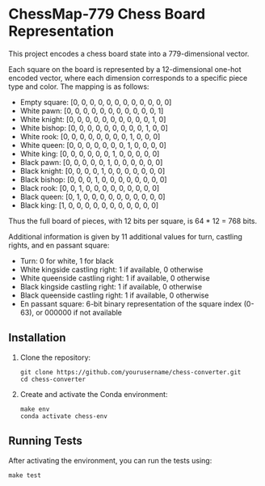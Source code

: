 # ChessMap-779 Chess Board Representation

This project encodes a chess board state into a 779-dimensional vector.

Each square on the board is represented by a 12-dimensional one-hot encoded vector, where each dimension corresponds to a specific piece type and color. The mapping is as follows:

- Empty square: [0, 0, 0, 0, 0, 0, 0, 0, 0, 0, 0, 0]
- White pawn: [0, 0, 0, 0, 0, 0, 0, 0, 0, 0, 0, 1]
- White knight: [0, 0, 0, 0, 0, 0, 0, 0, 0, 0, 1, 0]
- White bishop: [0, 0, 0, 0, 0, 0, 0, 0, 0, 1, 0, 0]
- White rook: [0, 0, 0, 0, 0, 0, 0, 0, 1, 0, 0, 0]
- White queen: [0, 0, 0, 0, 0, 0, 0, 1, 0, 0, 0, 0]
- White king: [0, 0, 0, 0, 0, 0, 1, 0, 0, 0, 0, 0]
- Black pawn: [0, 0, 0, 0, 0, 1, 0, 0, 0, 0, 0, 0]
- Black knight: [0, 0, 0, 0, 1, 0, 0, 0, 0, 0, 0, 0]
- Black bishop: [0, 0, 0, 1, 0, 0, 0, 0, 0, 0, 0, 0]
- Black rook: [0, 0, 1, 0, 0, 0, 0, 0, 0, 0, 0, 0]
- Black queen: [0, 1, 0, 0, 0, 0, 0, 0, 0, 0, 0, 0]
- Black king: [1, 0, 0, 0, 0, 0, 0, 0, 0, 0, 0, 0]

Thus the full board of pieces, with 12 bits per square, is 64 * 12 = 768 bits.

Additional information is given by 11 additional values for turn, castling rights, and en passant square:

- Turn: 0 for white, 1 for black
- White kingside castling right: 1 if available, 0 otherwise
- White queenside castling right: 1 if available, 0 otherwise
- Black kingside castling right: 1 if available, 0 otherwise
- Black queenside castling right: 1 if available, 0 otherwise
- En passant square: 6-bit binary representation of the square index (0-63), or 000000 if not available

## Installation

1. Clone the repository:
   ```
   git clone https://github.com/yourusername/chess-converter.git
   cd chess-converter
   ```

2. Create and activate the Conda environment:
   ```
   make env
   conda activate chess-env
   ```

## Running Tests

After activating the environment, you can run the tests using:
   ```
   make test
   ```